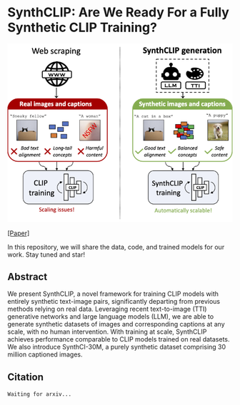# SynthCLIP: Are We Ready For a Fully Synthetic CLIP Training?

![Alt text](./teaser.png)

[[Paper]](https://google.com)  

In this repository, we will share the data, code, and trained models for our work. Stay tuned and star!

## Abstract
We present SynthCLIP, a novel framework for training CLIP models with entirely synthetic text-image pairs, significantly departing from previous methods relying on real data. Leveraging recent text-to-image (TTI) generative networks and large language models (LLM), we are able to generate synthetic datasets of images and corresponding captions at any scale, with no human intervention. With training at scale, SynthCLIP achieves performance comparable to CLIP models trained on real datasets. We also introduce SynthCI-30M, a purely synthetic dataset comprising 30 million captioned images.

## Citation

```
Waiting for arxiv...
```
